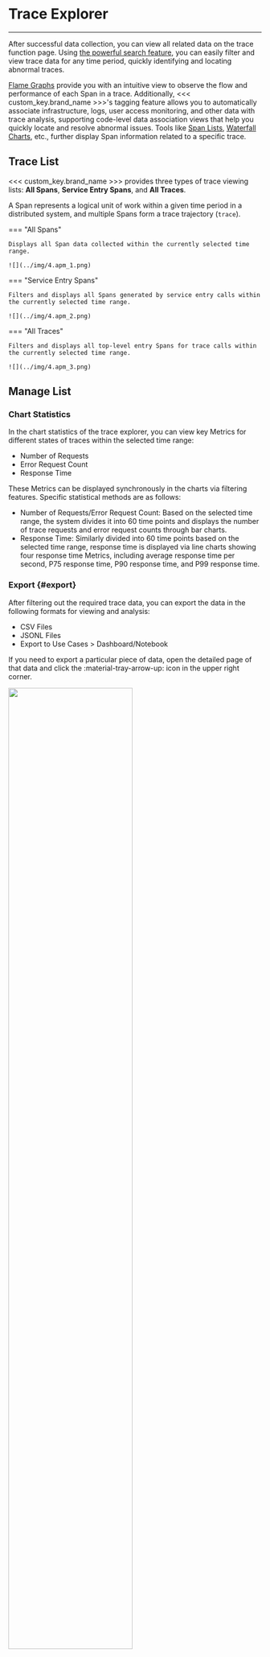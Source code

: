 # Trace Explorer

---

After successful data collection, you can view all related data on the trace function page. Using [the powerful search feature](../../getting-started/function-details/explorer-search.md), you can easily filter and view trace data for any time period, quickly identifying and locating abnormal traces.

[Flame Graphs](#flame) provide you with an intuitive view to observe the flow and performance of each Span in a trace. Additionally, <<< custom_key.brand_name >>>'s tagging feature allows you to automatically associate infrastructure, logs, user access monitoring, and other data with trace analysis, supporting code-level data association views that help you quickly locate and resolve abnormal issues. Tools like [Span Lists](./explorer-analysis.md#span), [Waterfall Charts](./explorer-analysis.md#waterfall), etc., further display Span information related to a specific trace.

## Trace List

<<< custom_key.brand_name >>> provides three types of trace viewing lists: **All Spans**, **Service Entry Spans**, and **All Traces**.

A Span represents a logical unit of work within a given time period in a distributed system, and multiple Spans form a trace trajectory (`trace`).

<div class="grid" markdown>

=== "All Spans"

    Displays all Span data collected within the currently selected time range.

    ![](../img/4.apm_1.png)

=== "Service Entry Spans"

    Filters and displays all Spans generated by service entry calls within the currently selected time range.

    ![](../img/4.apm_2.png)

=== "All Traces"

    Filters and displays all top-level entry Spans for trace calls within the currently selected time range.

    ![](../img/4.apm_3.png)

</div>

## Manage List

### Chart Statistics

In the chart statistics of the trace explorer, you can view key Metrics for different states of traces within the selected time range:

- Number of Requests
- Error Request Count  
- Response Time  

These Metrics can be displayed synchronously in the charts via filtering features. Specific statistical methods are as follows:

- Number of Requests/Error Request Count: Based on the selected time range, the system divides it into 60 time points and displays the number of trace requests and error request counts through bar charts.
- Response Time: Similarly divided into 60 time points based on the selected time range, response time is displayed via line charts showing four response time Metrics, including average response time per second, P75 response time, P90 response time, and P99 response time.

### Export {#export}

After filtering out the required trace data, you can export the data in the following formats for viewing and analysis:

- CSV Files        
- JSONL Files        
- Export to Use Cases > Dashboard/Notebook   

If you need to export a particular piece of data, open the detailed page of that data and click the :material-tray-arrow-up: icon in the upper right corner.

<img src="../../img/3.apm_6.png" width="70%" >

## Trace Details {#detail}

In the trace explorer, by clicking any trace, you can view corresponding trace details, including relative time of the current trace occurrence, duration, HTTP method, HTTP URL, HTTP status code, TraceId, flame graph, Span list, service call relationships, and associated logs, hosts, Metrics, networks, etc.

![](../img/9.apm_explorer_6.1.png)

If the current trace belongs to a frontend application (e.g., browser), you can view the distribution of request durations in the trace details, including Queueing (queue), First Byte (first packet), Download (download) request duration proportions.

**Note**: The User Analysis SDK must be version 2.2.10 or higher to see this data display, and if there are cross-origin situations, header configurations need to be adjusted.

> For more details, refer to [Web Application Integration](../../real-user-monitoring/web/faq.md#header).

<img src="../../img/11.apm_browse_1.png" width="70%" >

### Flame Graph {#flame}

The flame graph clearly shows the flow and execution time of each Span in the entire trace. You can view the corresponding service list and response times on the right side of the flame graph. By clicking a Span in the flame graph, you can view the corresponding Json content in the **Trace Details**, and zoom in/out using the mouse scroll wheel to check specific Span information.

> For more details about flame graphs, refer to [Using Flame Graphs to Analyze Trace Performance](../../best-practices/monitoring/trace-glame-graph.md).

<div class="grid" markdown>

=== "Flame Graph Trace Explanation"

    ![](../img/13.apm_flame.png)

    From the flame graph above, we can see that this call trace includes two services, <u>CloudCare and Mysql</u>. The trace starts with a POST request initiated by the CloudCare service, then executes `ActionResource.executeAction`, and finally executes Mysql statements during the entire process of executing `ActionResource.executeAction`. The execution time calculation methods for CloudCare and Mysql are as follows:

    - CloudCare service execution time = D1+D2+D3+D4+D5+D6+D7+D8+D9+D10+D11
    - Mysql service execution time = span2+span3+......+span11

    ![](../img/span_2.png)

    For specific execution statements and execution time details, refer to the Span list.

=== "Execution Time Proportion Calculation Explanation"

    The service execution time proportion in the flame graph refers to the ratio of each service's execution time to the total time in this call trace. As shown in the figure below, this call trace includes two services, CloudCare and Mysql, with execution time proportions of 42.37% and 57.63%, respectively. CloudCare service has 2 Spans, and Mysql service has 10 Spans.

    - Mysql service execution time proportion calculation method: sum of all span execution times / total duration of the current call trace.

    Explanation of calculation method: In the figure below, Mysql service has a total of 10 Spans. You can click each Span to get its execution time, as shown in the figure where the execution time of this Span is 5.08ms. Then, use the same method to obtain and add up the execution times of the remaining 9 Spans.

    ![](../img/13.apm_flame_0.1.png)

    - CloudCare service execution time proportion calculation method: (total duration of the current call trace - Mysql service execution time) / total duration of the current call trace.

    Explanation of calculation method: In the figure below, CloudCare service spans throughout the entire current call trace. Except for the Mysql service execution time, the remaining time is the CloudCare service execution time (see the marked red line part of the execution time). The execution time proportion can also be directly viewed from the Span list for each Span’s execution time and proportion.

    ![](../img/13.apm_flame.png)

=== "Asynchronous Calls"

    In the flame graph, whether services are synchronous or asynchronous calls, it can clearly track the performance data details of each trace. For example, through the flame graph, you can clearly see which requests were performed asynchronously, their start time, end time, and total time spent.

    ![](../img/9.apm_explorer_19.2.png)

</div>

### Span List {#span}

Displays the Span list and total Span count for this trace, including **Resource Name**, **Span Count**, **Duration**, **Execution Time**, and **Execution Time Proportion**.

You can input the resource name or Span ID corresponding to the Span for matching searches. Clicking any Span allows you to view the corresponding JSON content in the **Trace Details** and switch to the flame graph to simultaneously display the Span. If there are errors, an error message will be displayed.

Clicking **Error Spans** directly displays the results of the filtered hits.

![](../img/9.apm_explorer_18.png)

### Waterfall Chart {#waterfall}

Used to view parent-child relationships between various resources.

The waterfall chart displays Span data according to the order of start times. On the left side, the Span data is displayed along with the execution time proportion of each resource. On the right side, the waterfall chart is displayed according to the chronological order.

- You can input the resource name or Span ID corresponding to the Span for matching searches;

- Clicking :octicons-arrow-switch-24: switches the format of the execution time;

- Clicking **Error Spans** directly displays the results of the filtered hits.

![](../img/0710-span.gif)

### Service Call Relationships {#call}

Used to view the call relationships between services and directly display the call counts. You can search and filter to view related service call relationships through services, resources, and Span IDs.

<<< custom_key.brand_name >>> displays the color of services here based on the `error` results statistics in the [Flame Graph](#flame). If red appears, it indicates that the service has an error.

![](../img/9.apm_explorer_9.gif)

If you configure the binding relationship of `service` in the user view, such as `service:mysql`, clicking the service card here allows you to quickly view the related user views associated with that service.

Clicking a particular view redirects you to its detail page.

![](../img/apm_explorer_view.png)

### Quick Actions {#icon}

| <div style="width: 160px">Action</div> | Description                                                                                                                                                           |
| ------------------------------------ | -------------------------------------------------------------------------------------------------------------------------------------------------------------- |
| Fullscreen View/Restore Default Size  | You can click the fullscreen view icon :material-arrow-expand-all: in the upper-right corner of the trace details to horizontally expand and view the trace flame graph; clicking the restore default size icon :material-arrow-collapse-all: restores the detail page. |
| Expand/Collapse Minimap               | You can click the expand/collapse minimap icon :material-format-indent-increase: on the left side of the trace details, allowing you to quickly view the flame graph by selecting intervals, dragging, or scrolling on the minimap.                              |
| View Global Trace                    | You can click the view global Trace icon :material-arrow-expand: on the left side of the trace details to view the global trace in the flame graph.                                                                      |
| Double-click Span                    | Amplifies the display of that Span in the middle of the flame graph, allowing you to quickly locate and view its context-related Spans.                                                                                             |
| Click Service Name                   | Highlights the corresponding Span; clicking the service name again selects all Spans by default. You can quickly filter and view Spans corresponding to the service by clicking the service name.                                                  |

![](../img/10.changelog_apm.gif)

### Extended Attributes

:material-numeric-1-circle-outline: In the search bar, you can input field names or values to quickly search and locate;

:material-numeric-2-circle-outline: After checking field aliases, you can view them after the field names; select as needed.

:material-numeric-3-circle-outline: In the trace details page, you can view related field attributes of the current trace under **Extended Attributes**:

| <div style="width: 120px">Field</div> | Attribute                                                                                                           |
| ------------------------------------ | -------------------------------------------------------------------------------------------------------------- |
| Filter Field Value                   | Adds the field to the Explorer to view all data related to that field, allowing you to filter and view related trace lists in the trace explorer.<br />_See Figure One._ |
| Reverse Filter Field Value           | Adds the field to the Explorer to view all data except for that field.                                                           |
| Add to Display Columns              | Adds the field to the Explorer list for viewing.                                                                             |
| Copy                                | Copies the field to the clipboard.                                                                                         |

![](../img/extension.png)

???- abstract "Some fields do not support filtering and aggregation logic"

    <<< custom_key.brand_name >>> uses full-text indexing for some fields, and these fields do not support filtering and aggregation logic. The scope of full-text indexed fields is as follows:

    | Category      | Field                  |
    | ----------- | ------------------ |
    | Objects, Resource Catalog      | `message `                 |
    | Logs, Backup Logs      | `message`                  |
    | Security      | `message` / `title`                  |
    | Networks      | `message`                  |
    | Traces      | `error_message` / `error_stack`                  |
    | Events      | `message` / `title` / `df_message` / `df_title`                  |
    | RUM Errors      | `error_message` / `error_stack`                  |
    | RUM Long Tasks      | `long_task_message` / `long_task_stack`                  |

<font size=2>_Figure One_</font>

![](../img/9.apm_explorer_8.png)

### Error Details

On the trace details page, if there are erroneous traces, you can view related error details.

> For more error trace analysis, refer to [Error Tracking](../error.md).

![](../img/6.apm_error.png)

### Service Context {#context}

By obtaining object classifications from the infrastructure resource catalog and selecting the latest object based on `create_time` for display, you can quickly view the current service's runtime information, service dependencies, and integration information.

![](../img/trace_context.png)

### Correlation Analysis

<div class="grid" markdown>

=== "Correlated Logs"

    You can view logs associated with the current trace (associated field: `trace_id`) through **Logs**. You can customize display columns, and if you need to view more detailed log content, you can click the log content to navigate to the log details page or click the jump button to open it on the log page.

    ![](../img/3.apm_7.png)

    If you have administrator-level or higher permissions, you can customize correlation fields. Click the settings button to the right of the correlation field, choose the fields you need to correlate in the pop-up dialog box, and support manual input, drag-and-drop ordering, etc. Confirm to complete configuration.

    ![](../img/3.apm_8.png)

    **Note**: Customized correlation fields for logs and customized correlation fields for service list analysis influence each other. If custom fields are configured in the service list, they will be displayed here synchronously.

=== "Code Hotspots"

    When the application uses ddtrace collector and both APM trace tracking and Profile performance tracking data collection are enabled simultaneously, <<< custom_key.brand_name >>> provides Span-level correlation views. On the trace details page, you can click **Code Hotspots** below the flame graph to view code hotspots associated with the current trace, including execution time, methods, and execution time proportions.

    ![](../img/9.apm_explorer_11.png)

    Clicking **View Profile Details** navigates to the Profile details page to view more associated code.

    ![](../img/9.apm_explorer_12.png)

=== "Correlated Hosts"

    On the trace details page, you can view metric views and property views of related hosts through **Hosts** (associated field: `host`).

    - Metric View: Can view the performance metric status of related hosts **30 minutes before the end of the trace to 30 minutes after the trace ends**, including CPU, memory, and other performance metric views of related hosts.

    ![](../img/3.apm_9.png)

    - Property View: Helps you trace back to the real situation of host objects when the trace was generated, supporting viewing of the latest object data **produced by related hosts within the corresponding time**, including basic host information, integration runtime conditions. If cloud host collection is enabled, you can also view cloud provider information.

    **Note:** <<< custom_key.brand_name >>> defaults to saving the last 48 hours of historical data for host objects. If no historical data corresponding to the current trace time for the host is found, you will not be able to view the property view of the associated host.

    ![](../img/3.apm_10.png)

=== "Correlated Containers"

    On the trace details page, you can view metric views and property views of related containers through **Containers** (associated field: `container_name`).

    - Metric View: Supports viewing the performance metric status of related containers **from 30 minutes before the end of the trace to 30 minutes after the trace ends**, including container CPU, memory, and other performance metric views.

    - Property View: Helps you trace back to the real situation of container objects when the trace was generated, supporting viewing of the latest object data **produced by related containers within the corresponding time**, including basic container information, attribute information.

=== "Correlated Pods"

    On the trace details page, you can view the property view and metric view of related Pods through **Pods** (associated field: `pod_name`).

    - Metric View: Supports viewing the performance metric status of related Pod containers **from 30 minutes before the end of the trace to 30 minutes after the trace ends**, including container CPU, memory, and other performance metric views.

    - Property View: Helps you trace back to the real situation of Pod container objects when the trace was generated, supporting viewing of the latest object data **produced by related container Pods within the corresponding time**, including basic container information, attribute information.

=== "Correlated Networks"

    <<< custom_key.brand_name >>> supports you to view multi-dimensional [network topology diagrams and summary data](../../infrastructure/network.md) including Host, Pod, Deployment, and Service in **Network**.

    ![](../img/7.host_network_2.png)

    **Matching Fields:**

    To view related networks in the details page, matching corresponding association fields is required, i.e., configuring corresponding field tags during data collection. Otherwise, you cannot match and view related network views in the details page.

    - Host: Match field `host`.

    - Pod:

    | **Matching Field Priority**  |
    | ------------------- |
    | namespace、pod_name |
    | namespace、pod      |
    | pod_name            |
    | pod                 |

    - Deployment:

    | **Matching Field Priority**  |
    | ------------------- |
    | namespace、deployment_name |
    | namespace、deployment      |
    | deployment_name            |
    | deployment                 |

    - Service:

    | **Matching Field Priority**  |
    | ------------------- |
    | namespace、service_name |
    | namespace、service      |


    **Note:**

    - If associated fields for Host, Pod, Deployment, and Service are found simultaneously, network data is displayed in this order upon entering the details page;
    - If no associated fields are found, they are displayed at the bottom in gray, and clicking prompts **No network view matched**.

</div>

## More Reading

<font size=2>

<div class="grid cards" markdown>

- [<font color="coral"> :fontawesome-solid-arrow-right-long: &nbsp; **Start Collecting Trace Data**</font>](./index.md)

</div>

<div class="grid cards" markdown>

- [<font color="coral"> :fontawesome-solid-arrow-right-long: &nbsp; **Power of the Explorer**</font>](../../getting-started/function-details/explorer-search.md)

</div>

<div class="grid cards" markdown>

- [<font color="coral"> :fontawesome-solid-arrow-right-long: &nbsp; **Bind Built-in Views**</font>](../../scene/built-in-view/bind-view.md#bind)

</div>

</font>